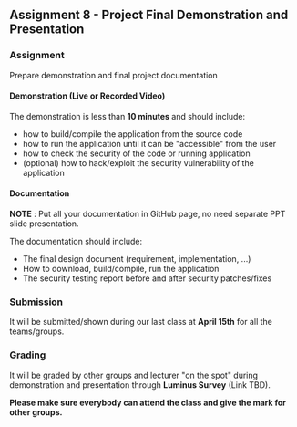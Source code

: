 ## Assignment 8 - Project Final Demonstration and Presentation

### Assignment

Prepare demonstration and final project documentation

#### Demonstration (Live or Recorded Video)

The demonstration is less than **10 minutes** and should include:

- how to build/compile the application from the source code
- how to run the application until it can be "accessible" from the user
- how to check the security of the code or running application
- (optional) how to hack/exploit the security vulnerability of the application

#### Documentation

**NOTE** : Put all your documentation in GitHub page, no need separate PPT 
slide presentation.

The documentation should include:
- The final design document (requirement, implementation, ...)
- How to download, build/compile, run the application
- The security testing report before and after security patches/fixes

### Submission

It will be submitted/shown during our last class at **April 15th** for all the 
teams/groups.

### Grading

It will be graded by other groups and lecturer "on the spot" during 
demonstration and presentation through **Luminus Survey** (Link TBD).

**Please make sure everybody can attend the class and give the mark for other 
groups.**
